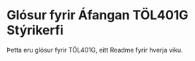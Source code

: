 # Glósur fyrir Áfangan TÖL401G Stýrikerfi
Þetta eru glósur fyrir TÖL401G, eitt Readme fyrir hverja viku.

